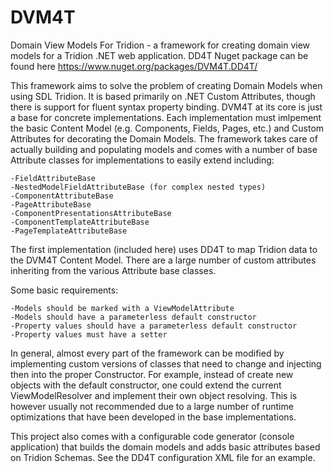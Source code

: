 # DVM4T
Domain View Models For Tridion - a framework for creating domain view models for a Tridion .NET web application. DD4T Nuget package can be found here https://www.nuget.org/packages/DVM4T.DD4T/

This framework aims to solve the problem of creating Domain Models when using SDL Tridion. It is based primarily on .NET Custom Attributes, though there is support for fluent syntax property binding. DVM4T at its core is just a base for concrete implementations. Each implementation must imlpement the basic Content Model (e.g. Components, Fields, Pages, etc.) and Custom Attributes for decorating the Domain Models. The framework takes care of actually building and populating models and comes with a number of base Attribute classes for implementations to easily extend including:

	-FieldAttributeBase
	-NestedModelFieldAttributeBase (for complex nested types)
	-ComponentAttributeBase
	-PageAttributeBase
	-ComponentPresentationsAttributeBase
	-ComponentTemplateAttributeBase
	-PageTemplateAttributeBase

The first implementation (included here) uses DD4T to map Tridion data to the DVM4T Content Model. There are a large number of custom attributes inheriting from the various Attribute base classes.

Some basic requirements:

	-Models should be marked with a ViewModelAttribute
	-Models should have a parameterless default constructor
	-Property values should have a parameterless default constructor
	-Property values must have a setter
	
In general, almost every part of the framework can be modified by implementing custom versions of classes that need to change and injecting then into the proper Constructor. For example, instead of create new objects with the default constructor, one could extend the current ViewModelResolver and implement their own object resolving. This is however usually not recommended due to a large number of runtime optimizations that have been developed in the base implementations.
	
This project also comes with a configurable code generator (console application) that builds the domain models and adds basic attributes based on Tridion Schemas. See the DD4T configuration XML file for an example.
